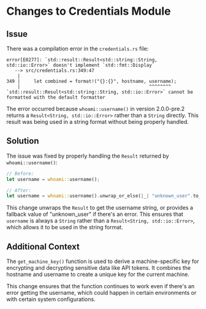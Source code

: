 # Changes to Credentials Module

## Issue

There was a compilation error in the `credentials.rs` file:

```
error[E0277]: `std::result::Result<std::string::String, std::io::Error>` doesn't implement `std::fmt::Display`
   --> src/credentials.rs:349:47
    |
349 |     let combined = format!("{}:{}", hostname, username);
    |                                               ^^^^^^^^ `std::result::Result<std::string::String, std::io::Error>` cannot be formatted with the default formatter
```

The error occurred because `whoami::username()` in version 2.0.0-pre.2 returns a `Result<String, std::io::Error>` rather than a `String` directly. This result was being used in a string format without being properly handled.

## Solution

The issue was fixed by properly handling the `Result` returned by `whoami::username()`:

```rust
// Before:
let username = whoami::username();

// After:
let username = whoami::username().unwrap_or_else(|_| "unknown_user".to_string());
```

This change unwraps the `Result` to get the username string, or provides a fallback value of "unknown_user" if there's an error. This ensures that `username` is always a `String` rather than a `Result<String, std::io::Error>`, which allows it to be used in the string format.

## Additional Context

The `get_machine_key()` function is used to derive a machine-specific key for encrypting and decrypting sensitive data like API tokens. It combines the hostname and username to create a unique key for the current machine.

This change ensures that the function continues to work even if there's an error getting the username, which could happen in certain environments or with certain system configurations.